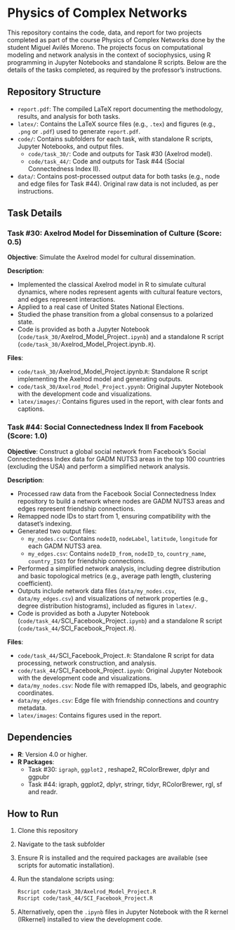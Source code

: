 # Physics of Complex Networks

This repository contains the code, data, and report for two projects completed as part of the course Physics of Complex Networks done by the student Miguel Avilés Moreno. The projects focus on computational modeling and network analysis in the context of sociophysics, using R programming in Jupyter Notebooks and standalone R scripts. Below are the details of the tasks completed, as required by the professor’s instructions.

## Repository Structure

- `report.pdf`: The compiled LaTeX report documenting the methodology, results, and analysis for both tasks.
- `latex/`: Contains the LaTeX source files (e.g., `.tex`) and figures (e.g., `.png` or `.pdf`) used to generate `report.pdf`. 
- `code/`: Contains subfolders for each task, with standalone R scripts, Jupyter Notebooks, and output files.
  - `code/task_30/`: Code and outputs for Task #30 (Axelrod model).
  - `code/task_44/`: Code and outputs for Task #44 (Social Connectedness Index II).
- `data/`: Contains post-processed output data for both tasks (e.g., node and edge files for Task #44). Original raw data is not included, as per instructions.

## Task Details

### Task #30: Axelrod Model for Dissemination of Culture (Score: 0.5)

**Objective**: Simulate the Axelrod model for cultural dissemination.

**Description**:

- Implemented the classical Axelrod model in R to simulate cultural dynamics, where nodes represent agents with cultural feature vectors, and edges represent interactions.
- Applied to a real case of United States National Elections.
- Studied the phase transition from a global consensus to a polarized state.
- Code is provided as both a Jupyter Notebook (`code/task_30/`Axelrod_Model_Project`.ipynb`) and a standalone R script (`code/task_30/`Axelrod_Model_Project.ipynb`.R`).

**Files**:

- `code/task_30/`Axelrod_Model_Project.ipynb.`R`: Standalone R script implementing the Axelrod model and generating outputs.
- `code/task_30/Axelrod_Model_Project.ypynb`: Original Jupyter Notebook with the development code and visualizations.
- `latex/images/`: Contains figures used in the report, with clear fonts and captions.

### Task #44: Social Connectedness Index II from Facebook (Score: 1.0)

**Objective**: Construct a global social network from Facebook’s Social Connectedness Index data for GADM NUTS3 areas in the top 100 countries (excluding the USA) and perform a simplified network analysis.

**Description**:

- Processed raw data from the Facebook Social Connectedness Index repository to build a network where nodes are GADM NUTS3 areas and edges represent friendship connections.
- Remapped node IDs to start from 1, ensuring compatibility with the dataset’s indexing.
- Generated two output files:
  - `my_nodes.csv`: Contains `nodeID`, `nodeLabel`, `latitude`, `longitude` for each GADM NUTS3 area.
  - `my_edges.csv`: Contains `nodeID_from`, `nodeID_to`, `country_name`, `country_ISO3` for friendship connections.
- Performed a simplified network analysis, including degree distribution and basic topological metrics (e.g., average path length, clustering coefficient).
- Outputs include network data files (`data/my_nodes.csv`, `data/my_edges.csv`) and visualizations of network properties (e.g., degree distribution histograms), included as figures in `latex/`.
- Code is provided as both a Jupyter Notebook (`code/task_44/`SCI_Facebook_Project`.ipynb`) and a standalone R script (`code/task_44/`SCI_Facebook_Project`.R`).

**Files**:

- `code/task_44/`SCI_Facebook_Project`.R`: Standalone R script for data processing, network construction, and analysis.
- `code/task_44/`SCI_Facebook_Project`.ipynb`: Original Jupyter Notebook with the development code and visualizations.
- `data/my_nodes.csv`: Node file with remapped IDs, labels, and geographic coordinates.
- `data/my_edges.csv`: Edge file with friendship connections and country metadata.
- `latex/images`: Contains figures used in the report.

## Dependencies

- **R**: Version 4.0 or higher.
- **R Packages**:
  - Task #30: `igraph`, `ggplot2` ,  reshape2, RColorBrewer, dplyr and ggpubr
  - Task #44: igraph, ggplot2, dplyr, stringr, tidyr, RColorBrewer, rgl, sf and readr.

## How to Run

1. Clone this repository
2. Navigate to the task subfolder
3. Ensure R is installed and the required packages are available (see scripts for automatic installation).
4. Run the standalone scripts using:

   ```bash
   Rscript code/task_30/Axelrod_Model_Project.R
   Rscript code/task_44/SCI_Facebook_Project.R
   ```
5. Alternatively, open the `.ipynb` files in Jupyter Notebook with the R kernel (IRkernel) installed to view the development code.

## 
